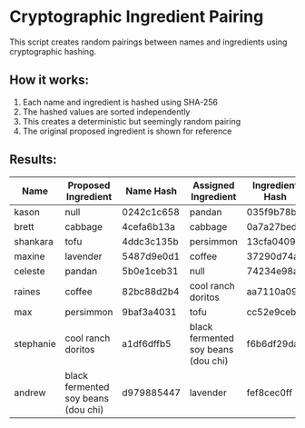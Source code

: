 # Cryptographic Ingredient Pairing

This script creates random pairings between names and ingredients using cryptographic hashing.

## How it works:

1. Each name and ingredient is hashed using SHA-256
2. The hashed values are sorted independently
3. This creates a deterministic but seemingly random pairing
4. The original proposed ingredient is shown for reference

## Results:

| Name | Proposed Ingredient | Name Hash | Assigned Ingredient | Ingredient Hash |
|------|---------------------|-----------|------------|----------------|
| kason      | null                           | 0242c1c658 | pandan                         | 035f9b78b5 |
| brett      | cabbage                        | 4cefa6b13a | cabbage                        | 0a7a27bedd |
| shankara   | tofu                           | 4ddc3c135b | persimmon                      | 13cfa04091 |
| maxine     | lavender                       | 5487d9e0d1 | coffee                         | 37290d74ac |
| celeste    | pandan                         | 5b0e1ceb31 | null                           | 74234e98af |
| raines     | coffee                         | 82bc88d2b4 | cool ranch doritos             | aa7110a090 |
| max        | persimmon                      | 9baf3a4031 | tofu                           | cc52e9ceb3 |
| stephanie  | cool ranch doritos             | a1df6dffb5 | black fermented soy beans (dou chi) | f6b6df29da |
| andrew     | black fermented soy beans (dou chi) | d979885447 | lavender                       | fef8cec0ff |

